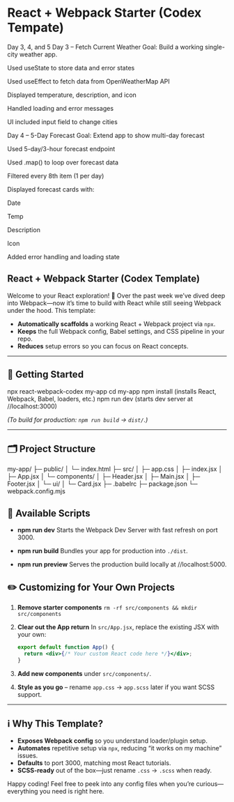 # React + Webpack Starter (Codex Tempate)

Day 3, 4, and 5
Day 3 – Fetch Current Weather
Goal: Build a working single-city weather app.

Used useState to store data and error states

Used useEffect to fetch data from OpenWeatherMap API

Displayed temperature, description, and icon

Handled loading and error messages

UI included input field to change cities

Day 4 – 5-Day Forecast
Goal: Extend app to show multi-day forecast

Used 5-day/3-hour forecast endpoint

Used .map() to loop over forecast data

Filtered every 8th item (1 per day)

Displayed forecast cards with:

Date

Temp

Description

Icon

Added error handling and loading state

## React + Webpack Starter (Codex Template)

Welcome to your React exploration! 🎉 Over the past week we’ve dived deep into Webpack—now it’s time to build with React while still seeing Webpack under the hood. This template:

- **Automatically scaffolds** a working React + Webpack project via `npx`.
- **Keeps** the full Webpack config, Babel settings, and CSS pipeline in your repo.
- **Reduces** setup errors so you can focus on React concepts.

---

## 🚀 Getting Started

npx react-webpack-codex my-app
cd my-app
npm install (installs React, Webpack, Babel, loaders, etc.)
npm run dev (starts dev server at //localhost:3000)

_(To build for production: `npm run build` → `dist/`.)_

---

## 🗂 Project Structure

my-app/
├─ public/
│  └─ index.html
├─ src/
│  ├─ app.css
│  ├─ index.jsx
│  ├─ App.jsx
│  └─ components/
│     ├─ Header.jsx
│     ├─ Main.jsx
│     ├─ Footer.jsx
│     └─ ui/
│        └─ Card.jsx
├─ .babelrc
├─ package.json
└─ webpack.config.mjs

## 🔧 Available Scripts

- **npm run dev**
  Starts the Webpack Dev Server with fast refresh on port 3000.

- **npm run build**
  Bundles your app for production into `./dist`.

- **npm run preview**
  Serves the production build locally at //localhost:5000.

## ✏️ Customizing for Your Own Projects

1. **Remove starter components**
   `rm -rf src/components && mkdir src/components`

2. **Clear out the App return**
   In `src/App.jsx`, replace the existing JSX with your own:

   ```jsx
   export default function App() {
     return <div>{/* Your custom React code here */}</div>;
   }
   ```

3. **Add new components** under `src/components/`.

4. **Style as you go** – rename `app.css` → `app.scss` later if you want SCSS support.

---

## ℹ️ Why This Template?

- **Exposes Webpack config** so you understand loader/plugin setup.
- **Automates** repetitive setup via `npx`, reducing “it works on my machine” issues.
- **Defaults** to port 3000, matching most React tutorials.
- **SCSS-ready** out of the box—just rename `.css` → `.scss` when ready.

Happy coding!
Feel free to peek into any config files when you’re curious—everything you need is right here.

